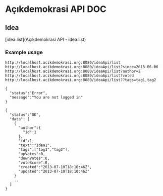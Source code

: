# Açıkdemokrasi API DOC

## Idea


[idea.list](Açıkdemokrasi API - idea.list)



### Example usage
```
http://localhost.acikdemokrasi.org:8080/ideaApi/list
http://localhost.acikdemokrasi.org:8080/ideaApi/list?since=2013-06-06
http://localhost.acikdemokrasi.org:8080/ideaApi/list?author=2
http://localhost.acikdemokrasi.org:8080/ideaApi/list?voted
http://localhost.acikdemokrasi.org:8080/ideaApi/list??tags=tag1,tag2
```
```
{
  "status":"Error",
  "message":"You are not logged in"
}
```
```
{
  "status":"OK",
  "data": [
    {
      "author":{
        "id":1
      },
      "id":1,
      "text":"Idea1",
      "tags":["tag1","tag2"],
      "upVotes":0,
      "downVotes":0,
      "voteScore":0,
      "created":"2013-07-10T18:10:46Z",
      "updated":"2013-07-10T18:10:46Z"
    }
    ..
  ]
}
```